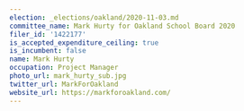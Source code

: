 ```yaml
---
election: _elections/oakland/2020-11-03.md
committee_name: Mark Hurty for Oakland School Board 2020
filer_id: '1422177'
is_accepted_expenditure_ceiling: true
is_incumbent: false
name: Mark Hurty
occupation: Project Manager
photo_url: mark_hurty_sub.jpg
twitter_url: MarkForOakland
website_url: https://markforoakland.com/
---
```


